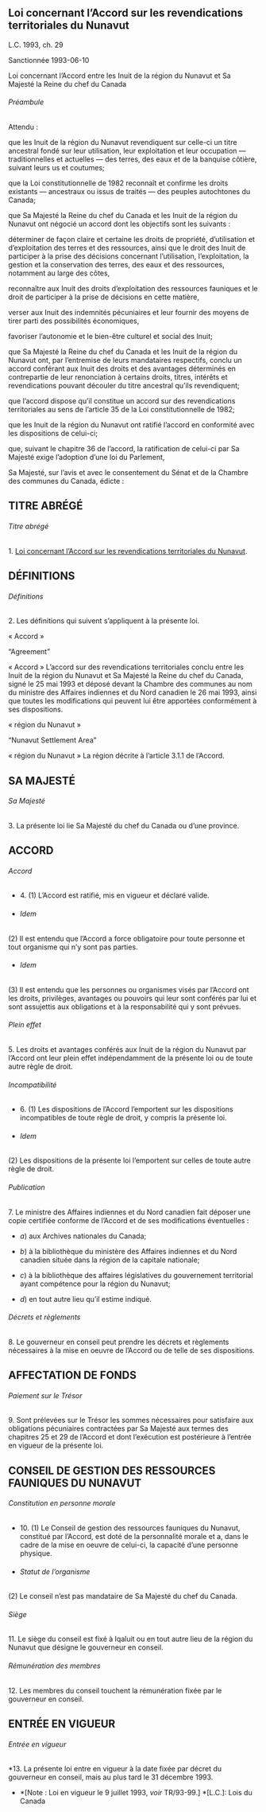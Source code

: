 ## Loi concernant l’Accord sur les revendications territoriales du Nunavut

L.C. 1993, ch. 29

Sanctionnée 1993-06-10

Loi concernant l’Accord entre les Inuit de la région du Nunavut et Sa Majesté
la Reine du chef du Canada

###### Préambule

Attendu :

que les Inuit de la région du Nunavut revendiquent sur celle-ci un titre
ancestral fondé sur leur utilisation, leur exploitation et leur occupation —
traditionnelles et actuelles — des terres, des eaux et de la banquise côtière,
suivant leurs us et coutumes;

que la Loi constitutionnelle de 1982 reconnaît et confirme les droits
existants — ancestraux ou issus de traités — des peuples autochtones du
Canada;

que Sa Majesté la Reine du chef du Canada et les Inuit de la région du Nunavut
ont négocié un accord dont les objectifs sont les suivants :

déterminer de façon claire et certaine les droits de propriété, d’utilisation
et d’exploitation des terres et des ressources, ainsi que le droit des Inuit
de participer à la prise des décisions concernant l’utilisation,
l’exploitation, la gestion et la conservation des terres, des eaux et des
ressources, notamment au large des côtes,

reconnaître aux Inuit des droits d’exploitation des ressources fauniques et le
droit de participer à la prise de décisions en cette matière,

verser aux Inuit des indemnités pécuniaires et leur fournir des moyens de
tirer parti des possibilités économiques,

favoriser l’autonomie et le bien-être culturel et social des Inuit;

que Sa Majesté la Reine du chef du Canada et les Inuit de la région du Nunavut
ont, par l’entremise de leurs mandataires respectifs, conclu un accord
conférant aux Inuit des droits et des avantages déterminés en contrepartie de
leur renonciation à certains droits, titres, intérêts et revendications
pouvant découler du titre ancestral qu’ils revendiquent;

que l’accord dispose qu’il constitue un accord sur des revendications
territoriales au sens de l’article 35 de la Loi constitutionnelle de 1982;

que les Inuit de la région du Nunavut ont ratifié l’accord en conformité avec
les dispositions de celui-ci;

que, suivant le chapitre 36 de l’accord, la ratification de celui-ci par Sa
Majesté exige l’adoption d’une loi du Parlement,

Sa Majesté, sur l’avis et avec le consentement du Sénat et de la Chambre des
communes du Canada, édicte :

## TITRE ABRÉGÉ

###### Titre abrégé

1. [Loi concernant l’Accord sur les revendications territoriales du
Nunavut](/fra/lois/N-28.7).

## DÉFINITIONS

###### Définitions

2. Les définitions qui suivent s’appliquent à la présente loi.

« Accord »

“Agreement”

    

« Accord » L’accord sur des revendications territoriales conclu entre les
Inuit de la région du Nunavut et Sa Majesté la Reine du chef du Canada, signé
le 25 mai 1993 et déposé devant la Chambre des communes au nom du ministre des
Affaires indiennes et du Nord canadien le 26 mai 1993, ainsi que toutes les
modifications qui peuvent lui être apportées conformément à ses dispositions.

« région du Nunavut »

“Nunavut Settlement Area”

    

« région du Nunavut » La région décrite à l’article 3.1.1 de l’Accord.

## SA MAJESTÉ

###### Sa Majesté

3. La présente loi lie Sa Majesté du chef du Canada ou d’une province.

## ACCORD

###### Accord

  * 4. (1) L’Accord est ratifié, mis en vigueur et déclaré valide.

  * ###### Idem

(2) Il est entendu que l’Accord a force obligatoire pour toute personne et
tout organisme qui n’y sont pas parties.

  * ###### Idem

(3) Il est entendu que les personnes ou organismes visés par l’Accord ont les
droits, privilèges, avantages ou pouvoirs qui leur sont conférés par lui et
sont assujettis aux obligations et à la responsabilité qui y sont prévues.

###### Plein effet

5. Les droits et avantages conférés aux Inuit de la région du Nunavut par
l’Accord ont leur plein effet indépendamment de la présente loi ou de toute
autre règle de droit.

###### Incompatibilité

  * 6. (1) Les dispositions de l’Accord l’emportent sur les dispositions incompatibles de toute règle de droit, y compris la présente loi.

  * ###### Idem

(2) Les dispositions de la présente loi l’emportent sur celles de toute autre
règle de droit.

###### Publication

7. Le ministre des Affaires indiennes et du Nord canadien fait déposer une
copie certifiée conforme de l’Accord et de ses modifications éventuelles :

  * _a_) aux Archives nationales du Canada;

  * _b_) à la bibliothèque du ministère des Affaires indiennes et du Nord canadien située dans la région de la capitale nationale;

  * _c_) à la bibliothèque des affaires législatives du gouvernement territorial ayant compétence pour la région du Nunavut;

  * _d_) en tout autre lieu qu’il estime indiqué.

###### Décrets et règlements

8. Le gouverneur en conseil peut prendre les décrets et règlements nécessaires
à la mise en oeuvre de l’Accord ou de telle de ses dispositions.

## AFFECTATION DE FONDS

###### Paiement sur le Trésor

9. Sont prélevées sur le Trésor les sommes nécessaires pour satisfaire aux
obligations pécuniaires contractées par Sa Majesté aux termes des chapitres 25
et 29 de l’Accord et dont l’exécution est postérieure à l’entrée en vigueur de
la présente loi.

## CONSEIL DE GESTION DES RESSOURCES FAUNIQUES DU NUNAVUT

###### Constitution en personne morale

  * 10. (1) Le Conseil de gestion des ressources fauniques du Nunavut, constitué par l’Accord, est doté de la personnalité morale et a, dans le cadre de la mise en oeuvre de celui-ci, la capacité d’une personne physique.

  * ###### Statut de l’organisme

(2) Le conseil n’est pas mandataire de Sa Majesté du chef du Canada.

###### Siège

11. Le siège du conseil est fixé à Iqaluit ou en tout autre lieu de la région
du Nunavut que désigne le gouverneur en conseil.

###### Rémunération des membres

12. Les membres du conseil touchent la rémunération fixée par le gouverneur en
conseil.

## ENTRÉE EN VIGUEUR

###### Entrée en vigueur

*13. La présente loi entre en vigueur à la date fixée par décret du gouverneur en conseil, mais au plus tard le 31 décembre 1993.

  * *[Note : Loi en vigueur le 9 juillet 1993, _voir_ TR/93-99.]
  *[L.C.]: Lois du Canada

